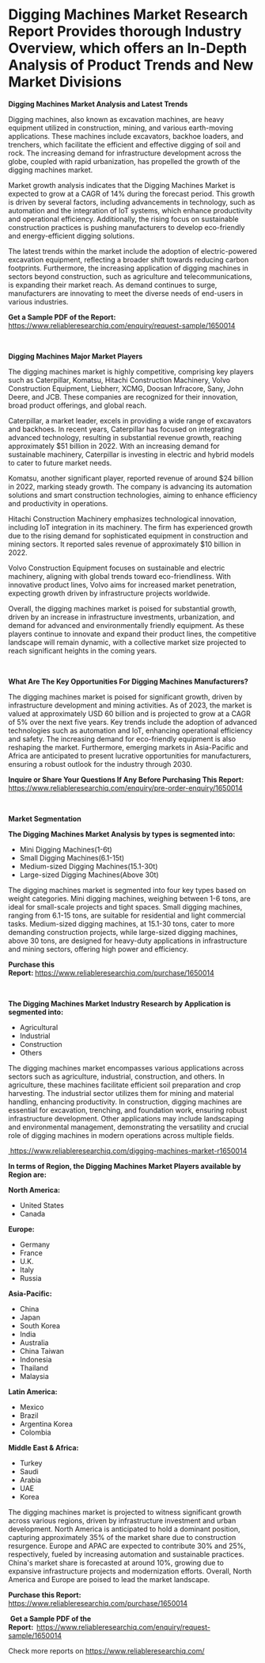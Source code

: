 <p><h1>Digging Machines Market Research Report Provides thorough Industry Overview, which offers an In-Depth Analysis of Product Trends and New Market Divisions</h1></p><p><strong>Digging Machines Market Analysis and Latest Trends</strong></p>
<p><p>Digging machines, also known as excavation machines, are heavy equipment utilized in construction, mining, and various earth-moving applications. These machines include excavators, backhoe loaders, and trenchers, which facilitate the efficient and effective digging of soil and rock. The increasing demand for infrastructure development across the globe, coupled with rapid urbanization, has propelled the growth of the digging machines market.</p><p>Market growth analysis indicates that the Digging Machines Market is expected to grow at a CAGR of 14% during the forecast period. This growth is driven by several factors, including advancements in technology, such as automation and the integration of IoT systems, which enhance productivity and operational efficiency. Additionally, the rising focus on sustainable construction practices is pushing manufacturers to develop eco-friendly and energy-efficient digging solutions.</p><p>The latest trends within the market include the adoption of electric-powered excavation equipment, reflecting a broader shift towards reducing carbon footprints. Furthermore, the increasing application of digging machines in sectors beyond construction, such as agriculture and telecommunications, is expanding their market reach. As demand continues to surge, manufacturers are innovating to meet the diverse needs of end-users in various industries.</p></p>
<p><strong>Get a Sample PDF of the Report:&nbsp;</strong> <a href="https://www.reliableresearchiq.com/enquiry/request-sample/1650014?utm_campaign=2730&utm_medium=2&utm_source=Github&utm_content=ia&utm_term=08042025&utm_id=digging-machines">https://www.reliableresearchiq.com/enquiry/request-sample/1650014</a></p>
<p>&nbsp;</p>
<p><strong>Digging Machines Major Market Players</strong></p>
<p><p>The digging machines market is highly competitive, comprising key players such as Caterpillar, Komatsu, Hitachi Construction Machinery, Volvo Construction Equipment, Liebherr, XCMG, Doosan Infracore, Sany, John Deere, and JCB. These companies are recognized for their innovation, broad product offerings, and global reach.</p><p>Caterpillar, a market leader, excels in providing a wide range of excavators and backhoes. In recent years, Caterpillar has focused on integrating advanced technology, resulting in substantial revenue growth, reaching approximately $51 billion in 2022. With an increasing demand for sustainable machinery, Caterpillar is investing in electric and hybrid models to cater to future market needs.</p><p>Komatsu, another significant player, reported revenue of around $24 billion in 2022, marking steady growth. The company is advancing its automation solutions and smart construction technologies, aiming to enhance efficiency and productivity in operations.</p><p>Hitachi Construction Machinery emphasizes technological innovation, including IoT integration in its machinery. The firm has experienced growth due to the rising demand for sophisticated equipment in construction and mining sectors. It reported sales revenue of approximately $10 billion in 2022.</p><p>Volvo Construction Equipment focuses on sustainable and electric machinery, aligning with global trends toward eco-friendliness. With innovative product lines, Volvo aims for increased market penetration, expecting growth driven by infrastructure projects worldwide.</p><p>Overall, the digging machines market is poised for substantial growth, driven by an increase in infrastructure investments, urbanization, and demand for advanced and environmentally friendly equipment. As these players continue to innovate and expand their product lines, the competitive landscape will remain dynamic, with a collective market size projected to reach significant heights in the coming years.</p></p>
<p>&nbsp;</p>
<p><strong>What Are The Key Opportunities For Digging Machines Manufacturers?</strong></p>
<p><p>The digging machines market is poised for significant growth, driven by infrastructure development and mining activities. As of 2023, the market is valued at approximately USD 60 billion and is projected to grow at a CAGR of 5% over the next five years. Key trends include the adoption of advanced technologies such as automation and IoT, enhancing operational efficiency and safety. The increasing demand for eco-friendly equipment is also reshaping the market. Furthermore, emerging markets in Asia-Pacific and Africa are anticipated to present lucrative opportunities for manufacturers, ensuring a robust outlook for the industry through 2030.</p></p>
<p><strong>Inquire or Share Your Questions If Any Before Purchasing This Report:</strong> <a href="https://www.reliableresearchiq.com/enquiry/pre-order-enquiry/1650014?utm_campaign=2730&utm_medium=2&utm_source=Github&utm_content=ia&utm_term=08042025&utm_id=digging-machines">https://www.reliableresearchiq.com/enquiry/pre-order-enquiry/1650014</a></p>
<p>&nbsp;</p>
<p><strong>Market Segmentation</strong></p>
<p><strong>The Digging Machines Market Analysis by types is segmented into:</strong></p>
<p><ul><li>Mini Digging Machines(1-6t)</li><li>Small Digging Machines(6.1-15t)</li><li>Medium-sized Digging Machines(15.1-30t)</li><li>Large-sized Digging Machines(Above 30t)</li></ul></p>
<p><p>The digging machines market is segmented into four key types based on weight categories. Mini digging machines, weighing between 1-6 tons, are ideal for small-scale projects and tight spaces. Small digging machines, ranging from 6.1-15 tons, are suitable for residential and light commercial tasks. Medium-sized digging machines, at 15.1-30 tons, cater to more demanding construction projects, while large-sized digging machines, above 30 tons, are designed for heavy-duty applications in infrastructure and mining sectors, offering high power and efficiency.</p></p>
<p><strong>Purchase this Report:&nbsp;</strong><a href="https://www.reliableresearchiq.com/purchase/1650014?utm_campaign=2730&utm_medium=2&utm_source=Github&utm_content=ia&utm_term=08042025&utm_id=digging-machines">https://www.reliableresearchiq.com/purchase/1650014</a></p>
<p>&nbsp;</p>
<p><strong>The Digging Machines Market Industry Research by Application is segmented into:</strong></p>
<p><ul><li>Agricultural</li><li>Industrial</li><li>Construction</li><li>Others</li></ul></p>
<p><p>The digging machines market encompasses various applications across sectors such as agriculture, industrial, construction, and others. In agriculture, these machines facilitate efficient soil preparation and crop harvesting. The industrial sector utilizes them for mining and material handling, enhancing productivity. In construction, digging machines are essential for excavation, trenching, and foundation work, ensuring robust infrastructure development. Other applications may include landscaping and environmental management, demonstrating the versatility and crucial role of digging machines in modern operations across multiple fields.</p></p>
<p><a href="https://www.reliableresearchiq.com/digging-machines-market-r1650014?utm_campaign=2730&utm_medium=2&utm_source=Github&utm_content=ia&utm_term=08042025&utm_id=digging-machines">&nbsp;https://www.reliableresearchiq.com/digging-machines-market-r1650014</a></p>
<p><strong>In terms of Region, the Digging Machines Market Players available by Region are:</strong></p>
<p>
    <p> <strong> North America: </strong>
        <ul>
            <li>United States</li>
            <li>Canada</li>
        </ul>
        </p> 
    <p> <strong> Europe: </strong>
        <ul>
            <li>Germany</li>
            <li>France</li>
            <li>U.K.</li>
            <li>Italy</li>
            <li>Russia</li>
        </ul>
        </p> 
    <p> <strong> Asia-Pacific: </strong>
        <ul>
            <li>China</li>
            <li>Japan</li>
            <li>South Korea</li>
            <li>India</li>
            <li>Australia</li>
            <li>China Taiwan</li>
            <li>Indonesia</li>
            <li>Thailand</li>
            <li>Malaysia</li>
        </ul>
        </p> 
    <p> <strong> Latin America: </strong>
        <ul>
            <li>Mexico</li>
            <li>Brazil</li>
            <li>Argentina Korea</li>
            <li>Colombia</li>
        </ul>
        </p> 
    <p> <strong> Middle East & Africa: </strong>
        <ul>
            <li>Turkey</li>
            <li>Saudi</li>
            <li>Arabia</li>
            <li>UAE</li>
            <li>Korea</li>
        </ul>
    </p>
    </p>
<p><p>The digging machines market is projected to witness significant growth across various regions, driven by infrastructure investment and urban development. North America is anticipated to hold a dominant position, capturing approximately 35% of the market share due to construction resurgence. Europe and APAC are expected to contribute 30% and 25%, respectively, fueled by increasing automation and sustainable practices. China's market share is forecasted at around 10%, growing due to expansive infrastructure projects and modernization efforts. Overall, North America and Europe are poised to lead the market landscape.</p></p>
<p><strong>Purchase this Report: </strong><a href="https://www.reliableresearchiq.com/purchase/1650014?utm_campaign=2730&utm_medium=2&utm_source=Github&utm_content=ia&utm_term=08042025&utm_id=digging-machines">https://www.reliableresearchiq.com/purchase/1650014</a></p>
<p>&nbsp;<strong>Get a Sample PDF of the Report:&nbsp;&nbsp;</strong><a href="https://www.reliableresearchiq.com/enquiry/request-sample/1650014?utm_campaign=2730&utm_medium=2&utm_source=Github&utm_content=ia&utm_term=08042025&utm_id=digging-machines">https://www.reliableresearchiq.com/enquiry/request-sample/1650014</a></p>
<p><strong></strong></p>
<p>Check more reports on <a href="https://www.reliableresearchiq.com/?utm_campaign=2730&utm_medium=2&utm_source=Github&utm_content=ia&utm_term=08042025&utm_id=digging-machines">https://www.reliableresearchiq.com/</a></p>